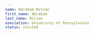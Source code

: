 ```yaml
---
name: Abraham Nitzan
first_name: Abraham 
last_name: Nitzan
asociation: University of Pennsylvania
status: invited
---
```



